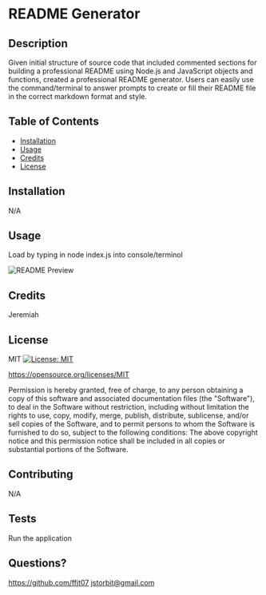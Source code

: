 # README Generator

  ## Description
  
  Given initial structure of source code that included commented sections for building a professional README using Node.js and JavaScript objects and functions, created a professional README generator.  Users can easily use the command/terminal to answer prompts to create or fill their README file in the correct markdown format and style.

  ## Table of Contents
  
  - [Installation](#installation)
  - [Usage](#usage)
  - [Credits](#credits)
  - [License](#license)
  
  ## Installation
  
  N/A

  ## Usage
  
  Load by typing in node index.js into console/terminol
  
  ![README Preview](./assets/images/readme-preview.gif)

  ## Credits

  Jeremiah
  
  ## License
  MIT
  [![License: MIT](https://img.shields.io/badge/License-MIT-yellow.svg)](https://opensource.org/licenses/MIT)

  https://opensource.org/licenses/MIT

  Permission is hereby granted, free of charge, to any person obtaining a copy of this software and associated documentation files (the "Software"), to deal in the Software without restriction, including without limitation the rights to use, copy, modify, merge, publish, distribute, sublicense, and/or sell copies of the Software, and to permit persons to whom the Software is furnished to do so, subject to the following conditions:
    The above copyright notice and this permission notice shall be included in all copies or substantial portions of the Software.

  ## Contributing
  
  N/A

  ## Tests

  Run the application

  ## Questions? 

  https://github.com/ffjt07
  jstorbit@gmail.com

  